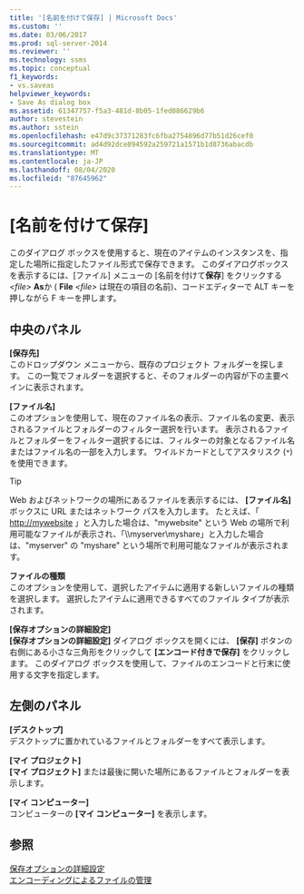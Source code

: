 ```yaml
---
title: '[名前を付けて保存] | Microsoft Docs'
ms.custom: ''
ms.date: 03/06/2017
ms.prod: sql-server-2014
ms.reviewer: ''
ms.technology: ssms
ms.topic: conceptual
f1_keywords:
- vs.saveas
helpviewer_keywords:
- Save As dialog box
ms.assetid: 61347757-f5a3-481d-8b05-1fed086629b6
author: stevestein
ms.author: sstein
ms.openlocfilehash: e47d9c37371283fc6fba2754896d77b51d26cef0
ms.sourcegitcommit: ad4d92dce894592a259721a1571b1d8736abacdb
ms.translationtype: MT
ms.contentlocale: ja-JP
ms.lasthandoff: 08/04/2020
ms.locfileid: "87645962"
---
```

# <a name="save-as"></a>[名前を付けて保存]
  このダイアログ ボックスを使用すると、現在のアイテムのインスタンスを、指定した場所に指定したファイル形式で保存できます。 このダイアログボックスを表示するには、[ファイル] メニューの [名前を付けて**保存**] をクリックする *\<file>* **As**か ( **File** *\<file>* は現在の項目の名前)、コードエディターで ALT キーを押しながら F キーを押します。  
  
## <a name="central-panel"></a>中央のパネル  
 **[保存先]**  
 このドロップダウン メニューから、既存のプロジェクト フォルダーを探します。 この一覧でフォルダーを選択すると、そのフォルダーの内容が下の主要ペインに表示されます。  
  
 **[ファイル名]**  
 このオプションを使用して、現在のファイル名の表示、ファイル名の変更、表示されるファイルとフォルダーのフィルター選択を行います。 表示されるファイルとフォルダーをフィルター選択するには、フィルターの対象となるファイル名またはファイル名の一部を入力します。 ワイルドカードとしてアスタリスク (`*`) を使用できます。  
  
> [!TIP]
>  Web およびネットワークの場所にあるファイルを表示するには、 **[ファイル名]** ボックスに URL またはネットワーク パスを入力します。 たとえば、「 <http://mywebsite> 」と入力した場合は、"mywebsite" という Web の場所で利用可能なファイルが表示され、「\\\myserver\myshare」と入力した場合は、"myserver" の "myshare" という場所で利用可能なファイルが表示されます。  
  
 **ファイルの種類**  
 このオプションを使用して、選択したアイテムに適用する新しいファイルの種類を選択します。 選択したアイテムに適用できるすべてのファイル タイプが表示されます。  
  
 **[保存オプションの詳細設定]**  
 **[保存オプションの詳細設定]** ダイアログ ボックスを開くには、 **[保存]** ボタンの右側にある小さな三角形をクリックして **[エンコード付きで保存]** をクリックします。 このダイアログ ボックスを使用して、ファイルのエンコードと行末に使用する文字を指定します。  
  
## <a name="left-panel"></a>左側のパネル  
 **[デスクトップ]**  
 デスクトップに置かれているファイルとフォルダーをすべて表示します。  
  
 **[マイ プロジェクト]**  
 **[マイ プロジェクト]** または最後に開いた場所にあるファイルとフォルダーを表示します。  
  
 **[マイ コンピューター]**  
 コンピューターの **[マイ コンピューター]** を表示します。  
  
## <a name="see-also"></a>参照  
 [保存オプションの詳細設定](advanced-save-options.md)   
 [エンコーディングによるファイルの管理](../solution/manage-files-with-encoding.md)  
  
  
